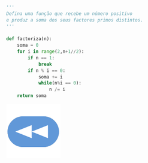 ```Python

'''
Defina uma função que recebe um número positivo
e produz a soma dos seus factores primos distintos.
'''

def factoriza(n):
    soma = 0
    for i in range(2,n+1//2):
        if n == 1:
            break
        if n % i == 0:
            soma += i
            while(n%i == 0):
                n /= i
    return soma

```

[![retroceder](https://raw.githubusercontent.com/David81820/Recursos-LCC/main/Rewind.png)](https://david81820.github.io/Recursos-LCC/2ano/2sem/LA2/codigo)